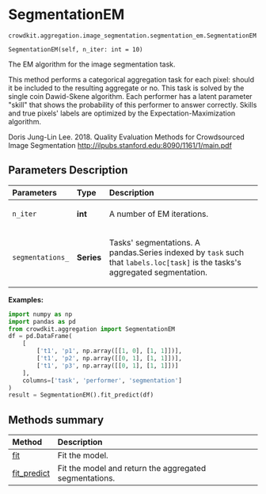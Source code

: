 # SegmentationEM
`crowdkit.aggregation.image_segmentation.segmentation_em.SegmentationEM`

```
SegmentationEM(self, n_iter: int = 10)
```

The EM algorithm for the image segmentation task.


This method performs a categorical aggregation task for each pixel: should
it be included to the resulting aggregate or no. This task is solved by
the single coin Dawid-Skene algorithm. Each performer has a latent parameter
"skill" that shows the probability of this performer to answer correctly.
Skills and true pixels' labels are optimized by the Expectation-Maximization
algorithm.


Doris Jung-Lin Lee. 2018.
Quality Evaluation Methods for Crowdsourced Image Segmentation
http://ilpubs.stanford.edu:8090/1161/1/main.pdf

## Parameters Description

| Parameters | Type | Description |
| :----------| :----| :-----------|
`n_iter`|**int**|<p>A number of EM iterations.</p>
`segmentations_`|**Series**|<p>Tasks&#x27; segmentations. A pandas.Series indexed by `task` such that `labels.loc[task]` is the tasks&#x27;s aggregated segmentation.</p>

**Examples:**

```python
import numpy as np
import pandas as pd
from crowdkit.aggregation import SegmentationEM
df = pd.DataFrame(
    [
        ['t1', 'p1', np.array([[1, 0], [1, 1]])],
        ['t1', 'p2', np.array([[0, 1], [1, 1]])],
        ['t1', 'p3', np.array([[0, 1], [1, 1]])]
    ],
    columns=['task', 'performer', 'segmentation']
)
result = SegmentationEM().fit_predict(df)
```
## Methods summary

| Method | Description |
| :------| :-----------|
[fit](crowdkit.aggregation.image_segmentation.segmentation_em.SegmentationEM.fit.md)| Fit the model.
[fit_predict](crowdkit.aggregation.image_segmentation.segmentation_em.SegmentationEM.fit_predict.md)| Fit the model and return the aggregated segmentations.
